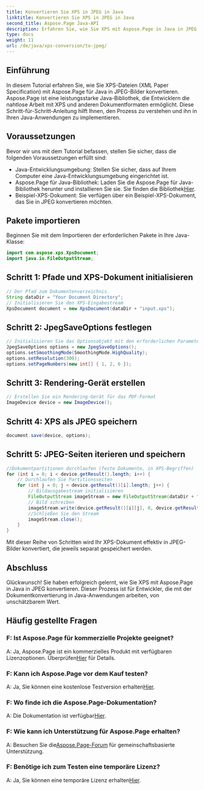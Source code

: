 ```yaml
---
title: Konvertieren Sie XPS in JPEG in Java
linktitle: Konvertieren Sie XPS in JPEG in Java
second_title: Aspose.Page Java-API
description: Erfahren Sie, wie Sie XPS mit Aspose.Page in Java in JPEG konvertieren. Eine umfassende Anleitung mit Schritt-für-Schritt-Anleitungen für eine nahtlose Integration.
type: docs
weight: 11
url: /de/java/xps-conversion/to-jpeg/
---
```

## Einführung
In diesem Tutorial erfahren Sie, wie Sie XPS-Dateien (XML Paper Specification) mit Aspose.Page für Java in JPEG-Bilder konvertieren. Aspose.Page ist eine leistungsstarke Java-Bibliothek, die Entwicklern die nahtlose Arbeit mit XPS und anderen Dokumentformaten ermöglicht. Diese Schritt-für-Schritt-Anleitung hilft Ihnen, den Prozess zu verstehen und ihn in Ihren Java-Anwendungen zu implementieren.
## Voraussetzungen
Bevor wir uns mit dem Tutorial befassen, stellen Sie sicher, dass die folgenden Voraussetzungen erfüllt sind:
- Java-Entwicklungsumgebung: Stellen Sie sicher, dass auf Ihrem Computer eine Java-Entwicklungsumgebung eingerichtet ist.
-  Aspose.Page für Java-Bibliothek: Laden Sie die Aspose.Page für Java-Bibliothek herunter und installieren Sie sie. Sie finden die Bibliothek[Hier](https://releases.aspose.com/page/java/).
- Beispiel-XPS-Dokument: Sie verfügen über ein Beispiel-XPS-Dokument, das Sie in JPEG konvertieren möchten.
## Pakete importieren
Beginnen Sie mit dem Importieren der erforderlichen Pakete in Ihre Java-Klasse:
```java
import com.aspose.xps.XpsDocument;
import java.io.FileOutputStream;
```
## Schritt 1: Pfade und XPS-Dokument initialisieren
```java
// Der Pfad zum Dokumentenverzeichnis.
String dataDir = "Your Document Directory";
// Initialisieren Sie den XPS-Eingabestream
XpsDocument document = new XpsDocument(dataDir + "input.xps");
```
## Schritt 2: JpegSaveOptions festlegen
```java
// Initialisieren Sie das Optionsobjekt mit den erforderlichen Parametern.
JpegSaveOptions options = new JpegSaveOptions();
options.setSmoothingMode(SmoothingMode.HighQuality);
options.setResolution(300);
options.setPageNumbers(new int[] { 1, 2, 6 });
```
## Schritt 3: Rendering-Gerät erstellen
```java
// Erstellen Sie ein Rendering-Gerät für das PDF-Format
ImageDevice device = new ImageDevice();
```
## Schritt 4: XPS als JPEG speichern
```java
document.save(device, options);
```
## Schritt 5: JPEG-Seiten iterieren und speichern
```java
//Dokumentpartitionen durchlaufen (feste Dokumente, in XPS-Begriffen)
for (int i = 0; i < device.getResult().length; i++) {
    // Durchlaufen Sie Partitionsseiten
    for (int j = 0; j < device.getResult()[i].length; j++) {
        // Bildausgabestream initialisieren
        FileOutputStream imageStream = new FileOutputStream(dataDir + "XPStoJPEG" + "_" + (i + 1) + "_" + (j + 1) + ".jpeg");
        // Bild schreiben
        imageStream.write(device.getResult()[i][j], 0, device.getResult()[i][j].length);
        //Schließen Sie den Stream
        imageStream.close();
    }
}
```
Mit dieser Reihe von Schritten wird Ihr XPS-Dokument effektiv in JPEG-Bilder konvertiert, die jeweils separat gespeichert werden.
## Abschluss
Glückwunsch! Sie haben erfolgreich gelernt, wie Sie XPS mit Aspose.Page in Java in JPEG konvertieren. Dieser Prozess ist für Entwickler, die mit der Dokumentkonvertierung in Java-Anwendungen arbeiten, von unschätzbarem Wert.
## Häufig gestellte Fragen

### F: Ist Aspose.Page für kommerzielle Projekte geeignet?
 A: Ja, Aspose.Page ist ein kommerzielles Produkt mit verfügbaren Lizenzoptionen. Überprüfen[Hier](https://purchase.aspose.com/buy) für Details.
### F: Kann ich Aspose.Page vor dem Kauf testen?
 A: Ja, Sie können eine kostenlose Testversion erhalten[Hier](https://releases.aspose.com/).
### F: Wo finde ich die Aspose.Page-Dokumentation?
 A: Die Dokumentation ist verfügbar[Hier](https://reference.aspose.com/page/java/).
### F: Wie kann ich Unterstützung für Aspose.Page erhalten?
 A: Besuchen Sie die[Aspose.Page-Forum](https://forum.aspose.com/c/page/39) für gemeinschaftsbasierte Unterstützung.
### F: Benötige ich zum Testen eine temporäre Lizenz?
 A: Ja, Sie können eine temporäre Lizenz erhalten[Hier](https://purchase.aspose.com/temporary-license/).